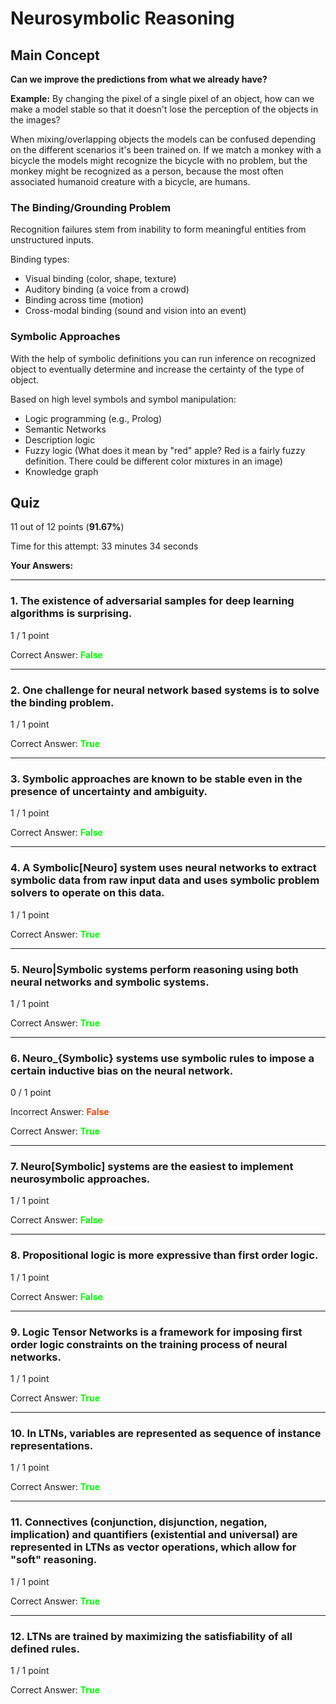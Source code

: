 # Neurosymbolic Reasoning

## Main Concept

**Can we improve the predictions from what we already have?**

**Example:** By changing the pixel of a single pixel of an object, how can we make a model stable so that it doesn't lose the perception of the objects in the images?

When mixing/overlapping objects the models can be confused depending on the different scenarios it's been trained on. If we match a monkey with a bicycle the models might recognize the bicycle with no problem, but the monkey might be recognized as a person, because the most often associated humanoid creature with a bicycle, are humans.

### The Binding/Grounding Problem

Recognition failures stem from inability to form meaningful entities from unstructured inputs.

Binding types:

-   Visual binding (color, shape, texture)
-   Auditory binding (a voice from a crowd)
-   Binding across time (motion)
-   Cross-modal binding (sound and vision into an event)

### Symbolic Approaches

With the help of symbolic definitions you can run inference on recognized object to eventually determine and increase the certainty of the type of object.

Based on high level symbols and symbol manipulation:

-   Logic programming (e.g., Prolog)
-   Semantic Networks
-   Description logic
-   Fuzzy logic (What does it mean by "red" apple? Red is a fairly fuzzy definition. There could be different color mixtures in an image)
-   Knowledge graph

## Quiz

11 out of 12 points (**91.67%**)

Time for this attempt: 33 minutes 34 seconds

**Your Answers:**

---

### 1. The existence of adversarial samples for deep learning algorithms is surprising.

1 / 1 point

Correct Answer: <span style="color: lime">
**False**

---

### 2. One challenge for neural network based systems is to solve the binding problem.

1 / 1 point

Correct Answer: <span style="color: lime">
**True**

---

### 3. Symbolic approaches are known to be stable even in the presence of uncertainty and ambiguity.

1 / 1 point

Correct Answer: <span style="color: lime">
**False**

---

### 4. A Symbolic[Neuro] system uses neural networks to extract symbolic data from raw input data and uses symbolic problem solvers to operate on this data.

1 / 1 point

Correct Answer: <span style="color: lime">
**True**

---

### 5. Neuro|Symbolic systems perform reasoning using both neural networks and symbolic systems.

1 / 1 point

Correct Answer: <span style="color: lime">
**True**

---

### 6. Neuro\_{Symbolic} systems use symbolic rules to impose a certain inductive bias on the neural network.

0 / 1 point

Incorrect Answer: <span style="color: orangered">
**False**

Correct Answer: <span style="color: lime">
**True**

---

### 7. Neuro[Symbolic] systems are the easiest to implement neurosymbolic approaches.

1 / 1 point

Correct Answer: <span style="color: lime">
**False**

---

### 8. Propositional logic is more expressive than first order logic.

1 / 1 point

Correct Answer: <span style="color: lime">
**False**

---

### 9. Logic Tensor Networks is a framework for imposing first order logic constraints on the training process of neural networks.

1 / 1 point

Correct Answer: <span style="color: lime">
**True**

---

### 10. In LTNs, variables are represented as sequence of instance representations.

1 / 1 point

Correct Answer: <span style="color: lime">
**True**

---

### 11. Connectives (conjunction, disjunction, negation, implication) and quantifiers (existential and universal) are represented in LTNs as vector operations, which allow for "soft" reasoning.

1 / 1 point

Correct Answer: <span style="color: lime">
**True**

---

### 12. LTNs are trained by maximizing the satisfiability of all defined rules.

1 / 1 point

Correct Answer: <span style="color: lime">
**True**
